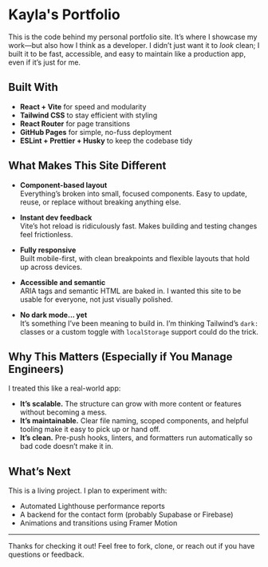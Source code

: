 # Kayla's Portfolio

This is the code behind my personal portfolio site. It’s where I showcase my work—but also how I think as a developer. I didn’t just want it to *look* clean; I built it to be fast, accessible, and easy to maintain like a production app, even if it’s just for me.

## Built With

- **React + Vite** for speed and modularity  
- **Tailwind CSS** to stay efficient with styling  
- **React Router** for page transitions  
- **GitHub Pages** for simple, no-fuss deployment  
- **ESLint + Prettier + Husky** to keep the codebase tidy  

## What Makes This Site Different

- **Component-based layout**  
  Everything’s broken into small, focused components. Easy to update, reuse, or replace without breaking anything else.

- **Instant dev feedback**  
  Vite’s hot reload is ridiculously fast. Makes building and testing changes feel frictionless.

- **Fully responsive**  
  Built mobile-first, with clean breakpoints and flexible layouts that hold up across devices.

- **Accessible and semantic**  
  ARIA tags and semantic HTML are baked in. I wanted this site to be usable for everyone, not just visually polished.

- **No dark mode... yet**  
  It’s something I’ve been meaning to build in. I’m thinking Tailwind’s `dark:` classes or a custom toggle with `localStorage` support could do the trick.

## Why This Matters (Especially if You Manage Engineers)

I treated this like a real-world app:

- **It’s scalable.** The structure can grow with more content or features without becoming a mess.  
- **It’s maintainable.** Clear file naming, scoped components, and helpful tooling make it easy to pick up or hand off.  
- **It’s clean.** Pre-push hooks, linters, and formatters run automatically so bad code doesn’t make it in.  

## What’s Next

This is a living project. I plan to experiment with:

- Automated Lighthouse performance reports  
- A backend for the contact form (probably Supabase or Firebase)  
- Animations and transitions using Framer Motion  

---

Thanks for checking it out! Feel free to fork, clone, or reach out if you have questions or feedback.